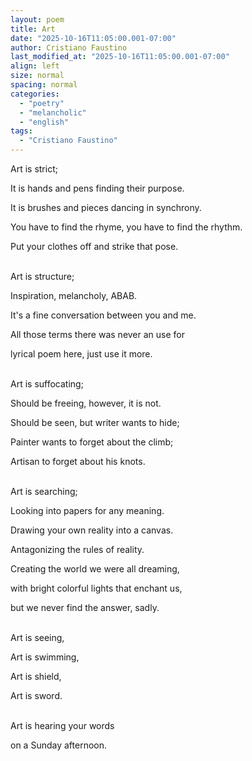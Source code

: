 ```yaml
---
layout: poem
title: Art
date: "2025-10-16T11:05:00.001-07:00"
author: Cristiano Faustino
last_modified_at: "2025-10-16T11:05:00.001-07:00"
align: left
size: normal
spacing: normal
categories:
  - "poetry"
  - "melancholic"
  - "english"
tags:
  - "Cristiano Faustino"
---
```


Art is strict;

It is hands and pens finding their purpose.

It is brushes and pieces dancing in synchrony.

You have to find the rhyme, you have to find the rhythm.

Put your clothes off and strike that pose.

<br/>
Art is structure;

Inspiration, melancholy, ABAB.

It's a fine conversation between you and me.

All those terms there was never an use for

lyrical poem here, just use it more.

<br/>
Art is suffocating;

Should be freeing, however, it is not.

Should be seen, but writer wants to hide;

Painter wants to forget about the climb;

Artisan to forget about his knots.

<br/>
Art is searching;

Looking into papers for any meaning.

Drawing your own reality into a canvas.

Antagonizing the rules of reality.

Creating the world we were all dreaming,

with bright colorful lights that enchant us,

but we never find the answer, sadly.

<br/>
Art is seeing,

Art is swimming,

Art is shield,

Art is sword.

<br/>
Art is hearing your words

on a Sunday afternoon.
